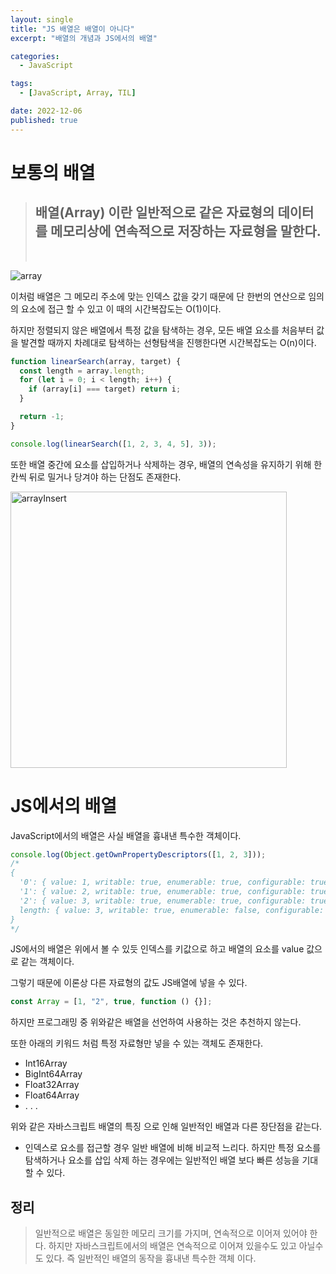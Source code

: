 ```yaml
---
layout: single
title: "JS 배열은 배열이 아니다"
excerpt: "배열의 개념과 JS에서의 배열"

categories:
  - JavaScript

tags:
  - [JavaScript, Array, TIL]

date: 2022-12-06
published: true
---
```


# 보통의 배열

> ## 배열(Array) 이란 일반적으로 같은 자료형의 데이터를 메모리상에 연속적으로 저장하는 자료형을 말한다.
>
> <br/>

![array](https://user-images.githubusercontent.com/101924720/214828056-6eb9982a-ecd9-4b2f-aa38-19ef35d3ec17.png)

이처럼 배열은 그 메모리 주소에 맞는 인덱스 값을 갖기 때문에 단 한번의 연산으로 임의의 요소에 접근 할 수 있고 이 때의 시간복잡도는 O(1)이다.

하지만 정렬되지 않은 배열에서 특정 값을 탐색하는 경우, 모든 배열 요소를 처음부터 값을 발견할 때까지 차례대로 탐색하는 선형탐색을 진행한다면 시간복잡도는 O(n)이다.

```javascript
function linearSearch(array, target) {
  const length = array.length;
  for (let i = 0; i < length; i++) {
    if (array[i] === target) return i;
  }

  return -1;
}

console.log(linearSearch([1, 2, 3, 4, 5], 3));
```

또한 배열 중간에 요소를 삽입하거나 삭제하는 경우, 배열의 연속성을 유지하기 위해 한칸씩 뒤로 밀거나 당겨야 하는 단점도 존재한다.

<img width="442" alt="arrayInsert" src="https://user-images.githubusercontent.com/101924720/214828165-33fdccbb-410a-4cea-8bf7-5c1c056e2659.png">

# JS에서의 배열

JavaScript에서의 배열은 사실 배열을 흉내낸 특수한 객체이다.

```javascript
console.log(Object.getOwnPropertyDescriptors([1, 2, 3]));
/*
{
  '0': { value: 1, writable: true, enumerable: true, configurable: true },
  '1': { value: 2, writable: true, enumerable: true, configurable: true },
  '2': { value: 3, writable: true, enumerable: true, configurable: true },
  length: { value: 3, writable: true, enumerable: false, configurable: false }
}
*/
```

JS에서의 배열은 위에서 볼 수 있듯 인덱스를 키값으로 하고 배열의 요소를 value 값으로 같는 객체이다.

그렇기 때문에 이론상 다른 자료형의 값도 JS배열에 넣을 수 있다.

```javascript
const Array = [1, "2", true, function () {}];
```

하지만 프로그래밍 중 위와같은 배열을 선언하여 사용하는 것은 추천하지 않는다.

또한 아래의 키워드 처럼 특정 자료형만 넣을 수 있는 객체도 존재한다.

- Int16Array
- BigInt64Array
- Float32Array
- Float64Array
- . . .

위와 같은 자바스크립트 배열의 특징 으로 인해 일반적인 배열과 다른 장단점을 같는다.

- 인덱스로 요소를 접근할 경우 일반 배열에 비해 비교적 느리다. 하지만 특정 요소를 탐색하거나 요소를 삽입 삭제 하는 경우에는 일반적인 배열 보다 빠른 성능을 기대할 수 있다.

## 정리

> 일반적으로 배열은 동일한 메모리 크기를 가지며, 연속적으로 이어져 있어야 한다. 하지만 자바스크립트에서의 배열은 연속적으로 이어져 있을수도 있고 아닐수도 있다. 즉 일반적인 배열의 동작을 흉내낸 특수한 객체 이다.
